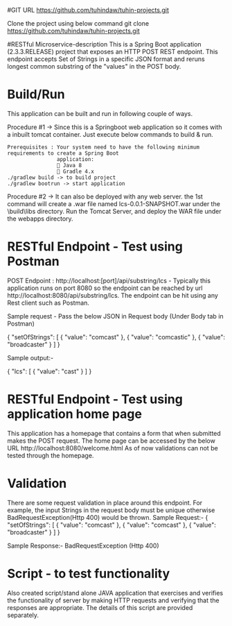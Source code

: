 #GIT URL
https://github.com/tuhindaw/tuhin-projects.git

Clone the project using below command
git clone https://github.com/tuhindaw/tuhin-projects.git

#RESTful Microservice-description
This is a Spring Boot application (2.3.3.RELEASE) project that exposes an HTTP POST REST endpoint. This endpoint accepts Set of Strings in a specific JSON format
and reruns longest common substring of the "values" in the POST body. 

# Build/Run

This application can be built and run in following couple of ways.

Procedure #1 -> Since this is a Springboot web application so it comes with a inbuilt tomcat container. Just execute below commands to build & run.
    
    Prerequisites : Your system need to have the following minimum requirements to create a Spring Boot
                    application:
                     Java 8
                     Gradle 4.x 
    ./gradlew build -> to build project
    ./gradlew bootrun -> start application

Procedure #2 -> It can also be deployed with any web server. the 1st command will create a .war file named lcs-0.0.1-SNAPSHOT.war under 
the \build\libs directory. Run the Tomcat Server, and deploy the WAR file under the webapps directory.

# RESTful Endpoint - Test using Postman
POST Endpoint : http://localhost:[port]/api/substring/lcs - Typically this application runs on port 8080 so the endpoint can be reached by
url http://localhost:8080/api/substring/lcs. The endpoint can be hit using any Rest client such as Postman.

Sample request - Pass the below JSON in Request body (Under Body tab in Postman)

{
    "setOfStrings": [
        {
            "value": "comcast"
        },
        {
            "value": "comcastic"
        },
        {
            "value": "broadcaster"
        }
    ]
}

Sample output:-

{
    "lcs": [
        {
            "value": "cast"
        }
    ]
}

# RESTful Endpoint - Test using application home page
This application has a homepage that contains a form that when submitted makes the POST request. The home page can be accessed by the below URL 
 http://localhost:8080/welcome.html 
 As of now validations can not be tested through the homepage.

# Validation
There are some request validation in place around this endpoint. For example, the input Strings in the request body must be unique otherwise
BadRequestException(Http 400) would be thrown.
Sample Request:-
{
    "setOfStrings": [
        {
            "value": "comcast"
        },
        {
            "value": "comcast"
        },
        {
            "value": "broadcaster"
        }
    ]
}

Sample Response:-
BadRequestException (Http 400) 

# Script - to test functionality
Also created script/stand alone JAVA application that exercises and verifies the functionality of server by making HTTP requests and 
verifying that the responses are appropriate. The details of this script are provided separately.


